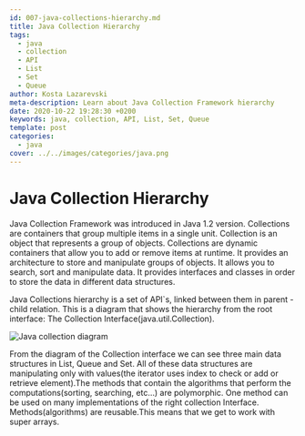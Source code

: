 ```yaml
---
id: 007-java-collections-hierarchy.md
title: Java Collection Hierarchy
tags:
  - java
  - collection
  - API
  - List
  - Set
  - Queue
author: Kosta Lazarevski
meta-description: Learn about Java Collection Framework hierarchy
date: 2020-10-22 19:28:30 +0200
keywords: java, collection, API, List, Set, Queue
template: post
categories:
  - java
cover: ../../images/categories/java.png
---
```


# Java Collection Hierarchy

Java Collection Framework was introduced in Java 1.2 version. Collections are containers that group multiple items in a single unit. Collection is an object that represents a group of objects. Collections are dynamic containers that allow you to add or remove items at runtime. It provides an architecture to store and manipulate groups of objects. It allows  you to search, sort and manipulate data. It provides interfaces and classes in order to store the data in different data structures.

Java Collections hierarchy is a set of API`s,  linked between them in parent - child relation.  This is a diagram that shows the hierarchy from the root interface: The Collection Interface(java.util.Collection).

![Java collection diagram](https://static.javatpoint.com/images/java-collection-hierarchy.png)

From the diagram of the Collection interface we can see three main data structures in List, Queue and Set. All of these data structures are manipulating only with values(the iterator uses index to check or add or retrieve  element).The methods that contain the algorithms that perform the computations(sorting, searching, etc…) are polymorphic. One method can be used on many implementations of the right collection Interface. Methods(algorithms) are reusable.This means that we get to work with super arrays.
